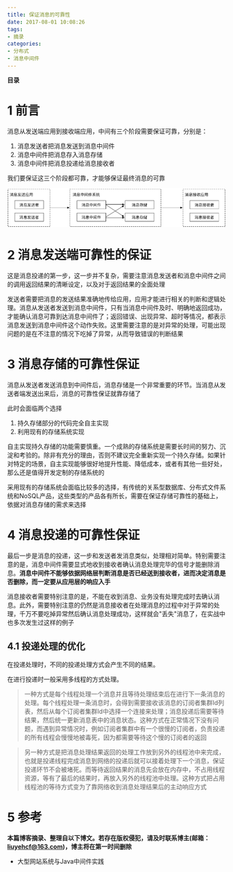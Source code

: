 ```yaml
---
title: 保证消息的可靠性
date: 2017-08-01 10:08:26
tags: 
- 摘录
categories: 
- 分布式
- 消息中间件
---
```


__目录__

<!-- toc -->
<!--more-->

# 1 前言

消息从发送端应用到接收端应用，中间有三个阶段需要保证可靠，分别是：

1. 消息发送者把消息发送到消息中间件
1. 消息中间件把消息存入消息存储
1. 消息中间件把消息投递给消息接收者

我们要保证这三个阶段都可靠，才能够保证最终消息的可靠

![fig1](/images/保证消息的可靠性/fig1.png)

# 2 消息发送端可靠性的保证

这是消息投递的第一步，这一步并不复杂，需要注意消息发送者和消息中间件之间的调用返回结果的清晰设定，以及对于返回结果的全面处理

发送者需要把消息的发送结果准确地传给应用，应用才能进行相关的判断和逻辑处理。消息从发送者发送到消息中间件，只有当消息中间件及时、明确地返回成功，才能确认消息可靠到达消息中间件了；返回错误、出现异常、超时等情况，都表示消息发送到消息中间件这个动作失败。这里需要注意的是对异常的处理，可能出现问题的是在不注意的情况下吃掉了异常，从而导致错误的判断结果

# 3 消息存储的可靠性保证

消息从发送者发送消息到中间件后，消息存储是一个非常重要的环节。当消息从发送者端发送出来后，消息的可靠性保证就靠存储了

此时会面临两个选择

1. 持久存储部分的代码完全自主实现
1. 利用现有的存储系统实现

自主实现持久存储的功能需要慎重。一个成熟的存储系统是需要长时间的努力、沉淀和考验的。除非有充分的理由，否则不建议完全重新实现一个持久存储。如果针对特定的场景，自主实现能够很好地提升性能、降低成本，或者有其他一些好处，那么还是值得开发定制的存储系统的

采用现有的存储系统会面临比较多的选择，有传统的关系型数据库、分布式文件系统和NoSQL产品，这些类型的产品各有所长，需要在保证存储可靠性的基础上，依据对消息存储的需求来选择

# 4 消息投递的可靠性保证

最后一步是消息的投递，这一步和发送者发消息类似，处理相对简单。特别需要注意的是，消息中间件需要显式地收到接收者确认消息处理完毕的信号才能删除消息。__消息中间件不能够依据网络层判断消息是否已经送到接收者，进而决定消息是否删除，而一定要从应用层的响应入手__

消息接收者需要特别注意的是，不能在收到消息、业务没有处理完成时去确认消息。此外，需要特别注意的仍然是消息接收者在处理消息的过程中对于异常的处理，千万不要吃掉异常然后确认消息处理成功，这样就会"丢失"消息了，在实战中也多次发生过这样的例子

## 4.1 投递处理的优化

在投递处理时，不同的投递处理方式会产生不同的结果。

在进行投递时一般采用多线程的方式处理。

> 一种方式是每个线程处理一个消息并且等待处理结束后在进行下一条消息的处理。每个线程处理一条消息时，会得到需要接收该消息的订阅者集群Id列表，然后从每个订阅者集群Id中选择一个连接来处理；消息投递后需要等待结果，然后统一更新消息表中的消息状态。这种方式在正常情况下没有问题，而遇到异常情况时，例如订阅者集群中有一个很慢的订阅者，负责投递的所有线程会慢慢地被毒死，因为都需要等待这个慢的订阅者的返回

> 另一种方式是把消息处理结果返回的处理工作放到另外的线程池中来完成，也就是投递线程完成消息到网络的投递后就可以接着处理下一个消息，保证投递环节不会被堵死。而等待返回结果的消息先会放在内存中，不占用线程资源，等有了最后的结果时，再放入另外的线程池中处理。这种方式把占用线程池的等待方式变为了靠网络收到消息处理结果后的主动响应方式

# 5 参考

__本篇博客摘录、整理自以下博文。若存在版权侵犯，请及时联系博主(邮箱：liuyehcf@163.com)，博主将在第一时间删除__

* 大型网站系统与Java中间件实践
